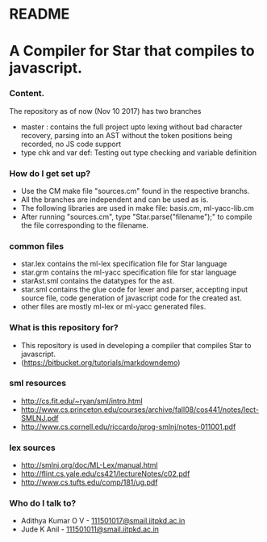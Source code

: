 # README #

# A Compiler for Star that compiles to javascript.

### Content. 
The repository as of now (Nov 10 2017) has two branches

* master : contains the full project upto lexing without bad character recovery, parsing into an AST without the token positions being recorded, no JS code support
* type chk and var def: Testing out type checking and variable definition


### How do I get set up? ###

* Use the CM make file "sources.cm" found in the respective branchs.
* All the branches are independent and can be used as is.
* The following libraries are used in make file:
  basis.cm, ml-yacc-lib.cm
* After running "sources.cm", type "Star.parse("filename");" to compile the file corresponding to the filename.

### common files ###
* star.lex contains the ml-lex specification file for Star language
* star.grm contains the ml-yacc specification file for star language
* starAst.sml contains the datatypes for the ast.
* star.sml contains the glue code for lexer and parser, accepting input source file, code generation of javascript code for the created ast.
* other files are mostly ml-lex or ml-yacc generated files.

### What is this repository for? ###

* This repository is used in developing a compiler that compiles Star to javascript.
* (https://bitbucket.org/tutorials/markdowndemo)


### sml resources

* http://cs.fit.edu/~ryan/sml/intro.html
* http://www.cs.princeton.edu/courses/archive/fall08/cos441/notes/lect-SMLNJ.pdf
* http://www.cs.cornell.edu/riccardo/prog-smlnj/notes-011001.pdf

### lex sources
* http://smlnj.org/doc/ML-Lex/manual.html
* http://flint.cs.yale.edu/cs421/lectureNotes/c02.pdf
* http://www.cs.tufts.edu/comp/181/ug.pdf


### Who do I talk to? ###

* Adithya Kumar O V    - 111501017@smail.iitpkd.ac.in 
* Jude K Anil          - 111501011@smail.iitpkd.ac.in

